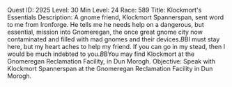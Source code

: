 Quest ID: 2925
Level: 30
Min Level: 24
Race: 589
Title: Klockmort's Essentials
Description: A gnome friend, Klockmort Spannerspan, sent word to me from Ironforge. He tells me he needs help on a dangerous, but essential, mission into Gnomeregan, the once great gnome city now contaminated and filled with mad gnomes and their devices.$B$BI must stay here, but my heart aches to help my friend. If you can go in my stead, then I would be much indebted to you.$B$BYou may find Klockmort at the Gnomeregan Reclamation Facility, in Dun Morogh.
Objective: Speak with Klockmort Spannerspan at the Gnomeregan Reclamation Facility in Dun Morogh.
